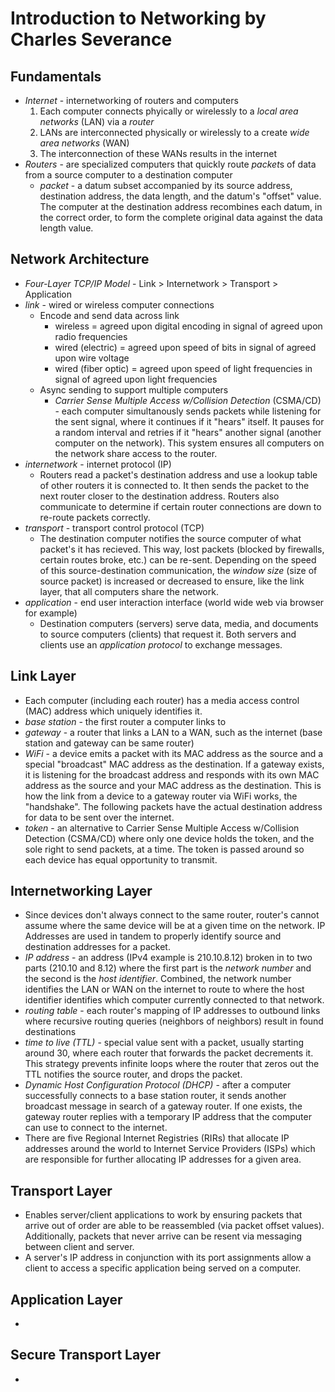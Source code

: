 # Introduction to Networking by Charles Severance

## Fundamentals
- *Internet* - internetworking of routers and computers
  1. Each computer connects phyically or wirelessly to a *local area networks* (LAN) via a *router*
  2. LANs are interconnected physically or wirelessly to a create *wide area networks* (WAN)
  3. The interconnection of these WANs results in the internet
- *Routers* - are specialized computers that quickly route *packet*s of data from a source computer to a destination computer
  - *packet* - a datum subset accompanied by its source address, destination address, the data length, and the datum's "offset" value. The computer at the destination address recombines each datum, in the correct order, to form the complete original data against the data length value.

## Network Architecture
- *Four-Layer TCP/IP Model* - Link > Internetwork > Transport > Application
- *link* - wired or wireless computer connections
  - Encode and send data across link 
    - wireless = agreed upon digital encoding in signal of agreed upon radio frequencies
    - wired (electric) = agreed upon speed of bits in signal of agreed upon wire voltage
    - wired (fiber optic) = agreed upon speed of light frequencies in signal of agreed upon light frequencies
  - Async sending to support multiple computers
    - *Carrier Sense Multiple Access w/Collision Detection* (CSMA/CD) - each computer simultanously sends packets while listening for the sent signal, where it continues if it "hears" itself. It pauses for a random interval and retries if it "hears" another signal (another computer on the network). This system ensures all computers on the network share access to the router.
- *internetwork* - internet protocol (IP)
  - Routers read a packet's destination address and use a lookup table of other routers it is connected to. It then sends the packet to the next router closer to the destination address. Routers also communicate to determine if certain router connections are down to re-route packets correctly.
- *transport* - transport control protocol (TCP)
  - The destination computer notifies the source computer of what packet's it has recieved. This way, lost packets (blocked by firewalls, certain routes broke, etc.) can be re-sent. Depending on the speed of this source-destination communication, the *window size* (size of source packet) is increased or decreased to ensure, like the link layer, that all computers share the network.
- *application* - end user interaction interface (world wide web via browser for example)
  - Destination computers (servers) serve data, media, and documents to source computers (clients) that request it. Both servers and clients use an *application protocol* to exchange messages.

## Link Layer
- Each computer (including each router) has a media access control (MAC) address which uniquely identifies it.
- *base station* - the first router a computer links to
- *gateway* - a router that links a LAN to a WAN, such as the internet (base station and gateway can be same router)
- *WiFi* - a device emits a packet with its MAC address as the source and a special "broadcast" MAC address as the destination. If a gateway exists, it is listening for the broadcast address and responds with its own MAC address as the source and your MAC address as the destination. This is how the link from a device to a gateway router via WiFi works, the "handshake". The following packets have the actual destination address for data to be sent over the internet.
- *token* - an alternative to Carrier Sense Multiple Access w/Collision Detection (CSMA/CD) where only one device holds the token, and the sole right to send packets, at a time. The token is passed around so each device has equal opportunity to transmit.

## Internetworking Layer
- Since devices don't always connect to the same router, router's cannot assume where the same device will be at a given time on the network. IP Addresses are used in tandem to properly identify source and destination addresses for a packet.
- *IP address* - an address (IPv4 example is 210.10.8.12) broken in to two parts (210.10 and 8.12) where the first part is the *network number* and the second is the *host identifier*. Combined, the network number identifies the LAN or WAN on the internet to route to where the host identifier identifies which computer currently connected to that network.
- *routing table* - each router's mapping of IP addresses to outbound links where recursive routing queries (neighbors of neighbors) result in found destinations
- *time to live (TTL)* - special value sent with a packet, usually starting around 30, where each router that forwards the packet decrements it. This strategy prevents infinite loops where the router that zeros out the TTL notifies the source router, and drops the packet.
- *Dynamic Host Configuration Protocol (DHCP)* - after a computer successfully connects to a base station router, it sends another broadcast message in search of a gateway router. If one exists, the gateway router replies with a temporary IP address that the computer can use to connect to the internet.
- There are five Regional Internet Registries (RIRs) that allocate IP addresses around the world to Internet Service Providers (ISPs) which are responsible for further allocating IP addresses for a given area.

## Transport Layer
- Enables server/client applications to work by ensuring packets that arrive out of order are able to be reassembled (via packet offset values). Additionally, packets that never arrive can be resent via messaging between client and server.
- A server's IP address in conjunction with its port assignments allow a client to access a specific application being served on a computer.

## Application Layer
- 

## Secure Transport Layer
- 
